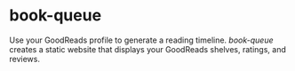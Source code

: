 # book-queue

Use your GoodReads profile to generate a reading timeline. *book-queue* creates
a static website that displays your GoodReads shelves, ratings, and reviews.
